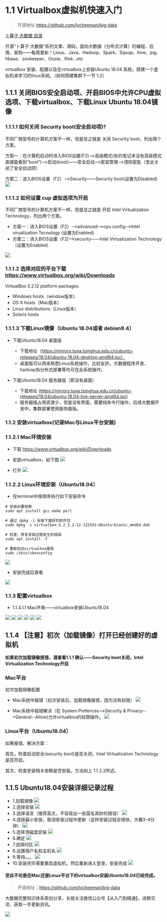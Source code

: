 # 1.1 Virtualbox虚拟机快速入门

>开源地址 https://github.com/lycheeman/big-data
>
[卜算子·大数据 目录](./../README.md)
>
开源“卜算子·大数据”系列文章、源码，面向大数据（分布式计算）的编程、应用、架构——每周更新！Linux、Java、Hadoop、Spark、Sqoop、hive、pig、hbase、zookeeper、Oozie、flink...etc

virtualbox 安装、配置以及在virtualbox上安装Ubuntu 18.04 系统，搭建一个虚拟机来学习的linux系统。（如何搭建集群下一节 1.2）

## 1.1.1 关闭BIOS安全启动项、开启BIOS中允许CPU虚拟选项、下载virtualbox、下载Linux Ubuntu 18.04镜像
### 1.1.1.1 如何关闭 Security boot(安全启动项)?

不同厂商型号的计算机方案不一样，但是总之就是 关闭 Security boot，列出两个方案。

方案一：在计算机启动时进入BIOS设置(F2)——>高级模式(有的笔记本没有高级模式直接能看到“boot”)——>启动(boot)——安全启动——>密室管理——>清除密匙（至此关闭了安全启动项）

方案二：进入BIOS设置（F2）——>Security——Security boot(设置为Disabled)
![](./../image/chapter1/1.1/secure-boot.jpg)

### 1.1.1.2 如何设置 cup 虚拟选项为开启
不同厂商型号的计算机方案不一样，但是总之就是 开启 Intel Virtualization Technology，列出两个方案。

- 方案一：进入BIOS设置（F2）——>advanced——>cpu config——>Intel virualization Tecnology (设置为Enabled)
- 方案二：进入BIOS设置（F2)——>security——Intel Virtualization Technology （设置为Enabled）

![](./../image/chapter1/1.1/cpu-virtualization.jpg)
### 1.1.1.2 选择对应的平台下载 https://www.virtualbox.org/wiki/Downloads

 VirtualBox 5.2.12 platform packages
 - Windows hosts（window版本）
 - OS X hosts（Mac版本）
 - Linux distributions（Linux版本）
 - Solaris hosts

### 1.1.1.3 下载**Linux**镜像（Ubuntu 18.04或者 debian9.4）

 - 下载Ubuntu18.04 桌面版
   - 下载地址（https://mirrors.tuna.tsinghua.edu.cn/ubuntu-releases/18.04/ubuntu-18.04-desktop-amd64.iso）
   - 桌面版可以用来熟悉Linux系统操作，比较友好。大数据程序开发、hadoop伪分布式部署等均可在此系统操作。


 - 下载Ubuntu18.04 服务器版（即没有桌面）
   - 下载地址 (https://mirrors.tuna.tsinghua.edu.cn/ubuntu-releases/18.04/ubuntu-18.04-live-server-amd64.iso)
   - 服务器版占用资源少，但是没有界面，需要纯命令行操作，后续大数据开发中，集群部署使用服务器版。


### 1.1.2 安装virtualbox(记录Mac与Linux平台安装)


### 1.1.2.1 **Mac**环境安装
  - 下载 https://www.virtualbox.org/wiki/Downloads

  - 安装virtualbox，如下图
  ![](../../image/chapter1/1/mac-install-virtualbox.png)

  - 打开
  ![](../../image/chapter1/1/mac-install-virtualbox2.png)



### 1.1.2.2  **Linux**环境安装（Ubuntu18.04）

- 在terminal中按顺序执行如下安装命令

```
# 安装必要依赖
sudo apt install gcc make perl

# 通过 dpkg -i 安装下载好的软件包
sudo dpkg -i virtualbox-5.2_5.2.12-122591~Ubuntu~bionic_amd64.deb

# 检查、修复安装过程发生的错误
sudo apt install -f

# 重新启动virtualbox服务
sudo /sbin/vboxconfig
```
![](./../image/chapter1/1.1/ubuntu-install-virtualbox3.png)

- 安装完成后查看

![](./../image/chapter1/1.1/ubuntu-install-virtualbox4.png)

### 1.1.3 配置virtualbox

- 1.1.4.1.1 Mac环境——virtualbox安装Ubuntu18.04

![](../../image/chapter1/1/virtualbox-setup-ubuntu18.04-1.png)
![](../../image/chapter1/1/virtualbox-setup-ubuntu18.04-2.png)
![](../../image/chapter1/1/virtualbox-setup-ubuntu18.04-3.png)
![](../../image/chapter1/1/virtualbox-setup-ubuntu18.04-4.png)
![](../../image/chapter1/1/virtualbox-setup-ubuntu18.04-5.png)
![](../../image/chapter1/1/virtualbox-setup-ubuntu18.04-6.png)

## 1.1.4 【注意】初次（加载镜像）打开已经创建好的虚拟机
**如果初次加载镜像报错，请查看1.1.1 确认——Security boot关闭，Intel Virtualization Technology开启**
### Mac平台
  初次加载镜像配置
  - Mac系统中报错（初次安装后，加载镜像报错，因为没有权限）
![](../../image/chapter1/1/virtualbox-setup-ubuntu18.04-7-error.png)

  - Mac系统中报错解决（在 System Prefences-->Security & Privacy-->General--Allow)允许virtualbox的权限操作。
![](../../image/chapter1/1/virtualbox-setup-ubuntu18.04-8.png)

### Linux平台（Ubuntu18.04）

如果报错，解决方案：

首先，检查启动安全(security boot)是否关闭，Intel Virtualization Technology是否开启。

其次，检查安装相关依赖是否安装。方法如上 1.1.2.2所述。

## 1.1.5 Ubuntu18.04安装详细记录过程

- 1.加载镜像
![](../../image/chapter1/1/virtualbox-setup-ubuntu18.04-9.png)
- 2.选择安装
![](../../image/chapter1/1/ubuntu18.04-install-1.png)
- 3.选择语言（推荐英文，不容易出一些莫名其妙的错误）
![](../../image/chapter1/1/ubuntu18.04-install-2.png)
- 4.选择最小安装，取消安装过程中更新（这样安装过程会很快，大概3-4分钟）
![](../../image/chapter1/1/ubuntu18.04-install-3.png)
- 5.选择清磁盘安装
![](../../image/chapter1/1/ubuntu18.04-install-4.png)
- 6.确定
![](../../image/chapter1/1/ubuntu18.04-install-5.png)
- 7.选择时区
![](../../image/chapter1/1/ubuntu18.04-install-6.png)
- 8.设置用户名和主机名
![](../../image/chapter1/1/ubuntu18.04-install-7.png)
- 9.等待。。。
![](../../image/chapter1/1/ubuntu18.04-install-8.png)
- 10.安装完毕需要重启虚拟机，然后重新进入登录，安装完成
![](../../image/chapter1/1/ubuntu18.04-install-9.png)

#### 至此不论是在Mac还是Linux平台下的virtualbox安装Ubuntu18.04已经完成。

> 开源地址：https://github.com/lycheeman/big-data

大数据完整知识体系原创分享，长按关注微信公众号【从入门到精通】，进群交流、获取一手更新资讯。

![](./../image/user/share/qrcode_for_gh_6932763778ef_344.jpg)

